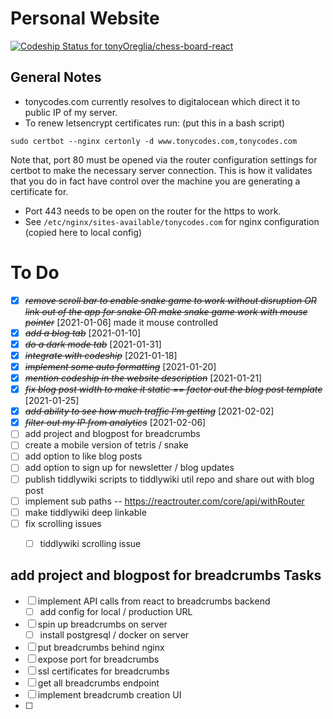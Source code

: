 # Personal Website

[![Codeship Status for tonyOreglia/chess-board-react](https://app.codeship.com/projects/21a97f80-4498-0137-e7e1-4a88ae496eec/status?branch=master)](https://app.codeship.com/projects/336970)

## General Notes

- tonycodes.com currently resolves to digitalocean which direct it to public IP of my server.
- To renew letsencrypt certificates run: (put this in a bash script)

```
sudo certbot --nginx certonly -d www.tonycodes.com,tonycodes.com
```

Note that, port 80 must be opened via the router configuration settings for certbot to make the necessary server connection. This is how it validates that you do in fact have control over the machine you are generating a certificate for.

- Port 443 needs to be open on the router for the https to work.
- See `/etc/nginx/sites-available/tonycodes.com` for nginx configuration (copied here to local config)

# To Do

- [x] ~~_remove scroll bar to enable snake game to work without disruption OR link out of the app for snake OR make snake game work with mouse pointer_~~ [2021-01-06] made it mouse controlled
- [x] ~~_add a blog tab_~~ [2021-01-10]
- [X] ~~*do a dark mode tab*~~ [2021-01-31]
- [x] ~~_integrate with codeship_~~ [2021-01-18]
- [x] ~~_implement some auto formatting_~~ [2021-01-20]
- [X] ~~*mention codeship in the website description*~~ [2021-01-21]
- [X] ~~*fix blog post width to make it static == factor out the blog post template*~~ [2021-01-25]
- [X] ~~*add ability to see how much traffic I'm getting*~~ [2021-02-02]
- [X] ~~*filter out my IP from analytics*~~ [2021-02-06]
- [ ] add project and blogpost for breadcrumbs
- [ ] create a mobile version of tetris / snake
- [ ] add option to like blog posts
- [ ] add option to sign up for newsletter / blog updates
- [ ] publish tiddlywiki scripts to tiddlywiki util repo and share out with blog post 
- [ ] implement sub paths -- https://reactrouter.com/core/api/withRouter
- [ ] make tiddlywiki deep linkable
- [ ] fix scrolling issues
  - [ ] tiddlywiki scrolling issue


## add project and blogpost for breadcrumbs Tasks
- [ ] implement API calls from react to breadcrumbs backend
  - [ ] add config for local / production URL 
- [ ] spin up breadcrumbs on server
  - [ ] install postgresql / docker on server 
- [ ] put breadcrumbs behind nginx
- [ ] expose port for breadcrumbs
- [ ] ssl certificates for breadcrumbs
- [ ] get all breadcrumbs endpoint
- [ ] implement breadcrumb creation UI
- [ ] 